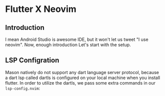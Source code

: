 # Flutter X Neovim

## Introduction 
I mean Android Studio is awesome IDE, but it won't let us tweet "I use neovim". Now, enough introduction Let's start with the setup.

## LSP Configration
Mason natively do not support any dart language server protocol, because a dart lsp called dartls is configured on your local machine when you install flutter. In order to utilize the dartls, we pass some extra commands in our `lsp-config.nvim`:

<script src="https://gist.github.com/laggedskapari/7f0bf9e24bb6062f1d32263b36b73cba.js"/>

## Flutter tools
We want all the capabilities that Android studio provides i.e. `auto restart`, `auto start devtools`, `color previews`. In order to enable them we have to install `akinsho/flutter-tools.nvim`

<script src="https://gist.github.com/laggedskapari/e49f7cc617003983ced32d0d3d002dff.js"/>

*Note : I have added shortcuts for most used Vim commands.*

## Telescope 
You can use flutter tools from `Telescope`, all you need to do is just add following 

-`require("telescope").load_extension("flutter")`

<script src="https://gist.github.com/laggedskapari/b342eef1264b98d03a56b816eefe77fb.js"/>

## Screenshots


